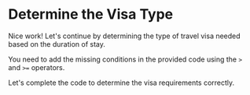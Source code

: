 # Determine the Visa Type

Nice work! Let's continue by determining the type of travel visa needed based on the duration of stay.

You need to add the missing conditions in the provided code using the `>` and `>=` operators.

Let's complete the code to determine the visa requirements correctly.
